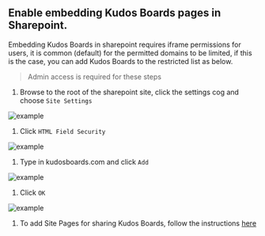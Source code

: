 ## Enable embedding Kudos Boards pages in Sharepoint.

Embedding Kudos Boards in sharepoint requires iframe permissions for users, it is common (default) for the permitted domains to be limited, if this is the case, you can add Kudos Boards to the restricted list as below.

> Admin access is required for these steps

1. Browse to the root of the sharepoint site, click the settings cog and choose `Site Settings`

  ![example](/assets/msgraph/sharepointadmin1.png)

1. Click `HTML Field Security`

  ![example](/assets/msgraph/sharepointadmin2.png)

1. Type in kudosboards.com and click `Add`

  ![example](/assets/msgraph/sharepointadmin3.png)

1. Click `OK`

  ![example](/assets/msgraph/sharepointadmin4.png)

1. To add Site Pages for sharing Kudos Boards, follow the instructions [here](/boards/msgraph/sharepoint/)
